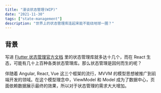 ```yaml
---
title: "漫谈状态管理(WIP)"
date: "2021-11-30"
tags: ["state-management"]
description: "世界上的状态管理库连起来能不能绕地球一圈？"
---
```


## 背景

写进 [Flutter 状态管理官方文档](https://docs.flutter.dev/development/data-and-backend/state-mgmt/options) 里的状态管理库就多达十几个，而在 React 生态，可能有几十上百种各类状态管理库。那么状态管理是因何而生的呢？

伴随着 Angular, React, Vue 这三个框架的流行，MVVM 的模型思想被推广到前端开发的领域。在这个模型理念中，ViewModel 和 Model 成为了数据中心，页面依赖数据展示最终的效果，所以对于状态管理的需求大大增加。
